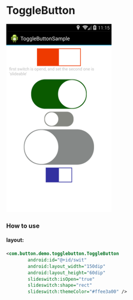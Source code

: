 ToggleButton
=========

<img src='image/image01.png' height='500px'/>

### How to use

#### layout: 
```xml
<com.button.demo.togglebutton.ToggleButton
        android:id="@+id/swit"
        android:layout_width="150dip"
        android:layout_height="60dip"
        slideswitch:isOpen="true"
        slideswitch:shape="rect"
        slideswitch:themeColor="#ffee3a00" />
```
